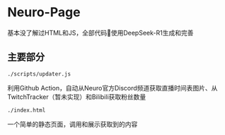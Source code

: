 # Neuro-Page

基本没了解过HTML和JS，全部代码💩使用DeepSeek-R1生成和完善

## 主要部分

```./scripts/updater.js```

利用Github Action，自动从Neuro官方Discord频道获取直播时间表图片、从TwitchTracker（暂未实现）和Bilibili获取粉丝数量

```./index.html```

一个简单的静态页面，调用和展示获取到的内容
